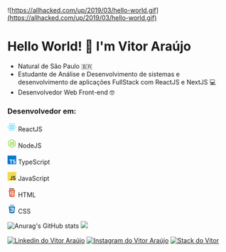![https://allhacked.com/up/2019/03/hello-world.gif](https://allhacked.com/up/2019/03/hello-world.gif)


# Hello World! :facepunch: I'm Vitor Araújo


- Natural de São Paulo :brazil:
- Estudante de Análise e Desenvolvimento de sistemas e desenvolvimento de aplicações FullStack com ReactJS e NextJS :computer:
- Desenvolvedor Web Front-end :nerd_face:

### Desenvolvedor em:

<a target="_blank" rel="noopener noreferrer" href="https://github.com/vitorveector"><img src="https://raw.githubusercontent.com/devicons/devicon/master/icons/react/react-original.svg" alt="React" width="20" height="20" style="max-width:100%;"></a> ReactJS

<a target="_blank" rel="noopener noreferrer" href="https://github.com/vitorveector"><img src="https://raw.githubusercontent.com/devicons/devicon/master/icons/nodejs/nodejs-original.svg" alt="Node" width="20" height="20" style="max-width:100%;"></a> NodeJS

<a target="_blank" rel="noopener noreferrer" href="https://github.com/vitorveector"><img src="https://raw.githubusercontent.com/devicons/devicon/master/icons/typescript/typescript-original.svg" alt="typescript" width="20" height="20" style="max-width:100%;"></a> TypeScript

<a target="_blank" rel="noopener noreferrer" href="https://github.com/vitorveector"><img src="https://raw.githubusercontent.com/devicons/devicon/master/icons/javascript/javascript-original.svg" alt="javascript" width="20" height="20" style="max-width:100%;"></a> JavaScript

<a target="_blank" rel="noopener noreferrer" href="https://github.com/vitorveector"><img src="https://raw.githubusercontent.com/devicons/devicon/master/icons/html5/html5-original-wordmark.svg" alt="html5" width="20" height="20" style="max-width:100%;"></a> HTML

<a target="_blank" rel="noopener noreferrer" href="https://github.com/vitorveector"><img src="https://raw.githubusercontent.com/devicons/devicon/master/icons/css3/css3-plain-wordmark.svg" alt="css3" width="20" height="20" style="max-width:100%;"></a> CSS

![Anurag's GitHub stats](https://github-readme-stats.vercel.app/api?username=vitorveector&show_icons=true&theme=radical)
<a href="https://github.com/vitorveector">
<img height="180em" src="https://github-readme-stats.vercel.app/api/top-langs/?username=vitorveector&layout=compact&langs_count=7&theme=tokyonight"/>
</div>

<a href="https://www.linkedin.com/in/v%C3%ADtor-hugo-araujo-dos-santos-da-silva-a6457412a/" rel="nofollow"><img align="center" src="https://camo.githubusercontent.com/28bbd2596707954793abeff9eb24d343c1c78b7bf184b90294b4b190c6097a65/68747470733a2f2f63646e2e6a7364656c6976722e6e65742f6e706d2f73696d706c652d69636f6e7340332e302e312f69636f6e732f6c696e6b6564696e2e737667" alt="Linkedin do Vitor Araújo" height="20" width="20" data-canonical-src="https://cdn.jsdelivr.net/npm/simple-icons@3.0.1/icons/linkedin.svg" style="max-width:100%;"></a> <a href="https://instagram.com/_torugu" rel="nofollow"><img align="center" src="https://camo.githubusercontent.com/aecaf87326884e8b0466bb799265a13fee7586246ebda3e066cb7fad82a1fd23/68747470733a2f2f63646e2e6a7364656c6976722e6e65742f6e706d2f73696d706c652d69636f6e7340332e302e312f69636f6e732f696e7374616772616d2e737667" alt="Instagram do Vitor Araújo" height="20" width="20" data-canonical-src="https://cdn.jsdelivr.net/npm/simple-icons@3.0.1/icons/instagram.svg" style="max-width:100%;"></a> <a href="https://pt.stackoverflow.com/users/227158/vitor-hugo" rel="nofollow"><img align="center" src="https://camo.githubusercontent.com/bd44ccfd9dad8d42fb19cacdac1ce3d2da666127da16876455a661988cf65f5d/68747470733a2f2f63646e2e6a7364656c6976722e6e65742f6e706d2f73696d706c652d69636f6e7340332e302e312f69636f6e732f737461636b6f766572666c6f772e737667" alt="Stack do Vitor" height="20" width="20" data-canonical-src="https://cdn.jsdelivr.net/npm/simple-icons@3.0.1/icons/stackoverflow.svg" style="max-width:100%;"></a>




